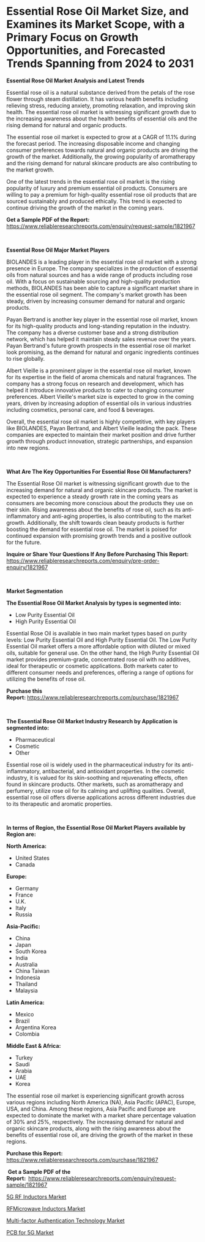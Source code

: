 <p><h1>Essential Rose Oil Market Size, and Examines its Market Scope, with a Primary Focus on Growth Opportunities, and Forecasted Trends Spanning from 2024 to 2031</h1></p><p><strong>Essential Rose Oil Market Analysis and Latest Trends</strong></p>
<p><p>Essential rose oil is a natural substance derived from the petals of the rose flower through steam distillation. It has various health benefits including relieving stress, reducing anxiety, promoting relaxation, and improving skin health. The essential rose oil market is witnessing significant growth due to the increasing awareness about the health benefits of essential oils and the rising demand for natural and organic products.</p><p>The essential rose oil market is expected to grow at a CAGR of 11.1% during the forecast period. The increasing disposable income and changing consumer preferences towards natural and organic products are driving the growth of the market. Additionally, the growing popularity of aromatherapy and the rising demand for natural skincare products are also contributing to the market growth.</p><p>One of the latest trends in the essential rose oil market is the rising popularity of luxury and premium essential oil products. Consumers are willing to pay a premium for high-quality essential rose oil products that are sourced sustainably and produced ethically. This trend is expected to continue driving the growth of the market in the coming years.</p></p>
<p><strong>Get a Sample PDF of the Report:&nbsp;</strong> <a href="https://www.reliableresearchreports.com/enquiry/request-sample/1821967">https://www.reliableresearchreports.com/enquiry/request-sample/1821967</a></p>
<p>&nbsp;</p>
<p><strong>Essential Rose Oil Major Market Players</strong></p>
<p><p>BIOLANDES is a leading player in the essential rose oil market with a strong presence in Europe. The company specializes in the production of essential oils from natural sources and has a wide range of products including rose oil. With a focus on sustainable sourcing and high-quality production methods, BIOLANDES has been able to capture a significant market share in the essential rose oil segment. The company's market growth has been steady, driven by increasing consumer demand for natural and organic products.</p><p>Payan Bertrand is another key player in the essential rose oil market, known for its high-quality products and long-standing reputation in the industry. The company has a diverse customer base and a strong distribution network, which has helped it maintain steady sales revenue over the years. Payan Bertrand's future growth prospects in the essential rose oil market look promising, as the demand for natural and organic ingredients continues to rise globally.</p><p>Albert Vieille is a prominent player in the essential rose oil market, known for its expertise in the field of aroma chemicals and natural fragrances. The company has a strong focus on research and development, which has helped it introduce innovative products to cater to changing consumer preferences. Albert Vieille's market size is expected to grow in the coming years, driven by increasing adoption of essential oils in various industries including cosmetics, personal care, and food & beverages.</p><p>Overall, the essential rose oil market is highly competitive, with key players like BIOLANDES, Payan Bertrand, and Albert Vieille leading the pack. These companies are expected to maintain their market position and drive further growth through product innovation, strategic partnerships, and expansion into new regions.</p></p>
<p>&nbsp;</p>
<p><strong>What Are The Key Opportunities For Essential Rose Oil Manufacturers?</strong></p>
<p><p>The Essential Rose Oil market is witnessing significant growth due to the increasing demand for natural and organic skincare products. The market is expected to experience a steady growth rate in the coming years as consumers are becoming more conscious about the products they use on their skin. Rising awareness about the benefits of rose oil, such as its anti-inflammatory and anti-aging properties, is also contributing to the market growth. Additionally, the shift towards clean beauty products is further boosting the demand for essential rose oil. The market is poised for continued expansion with promising growth trends and a positive outlook for the future.</p></p>
<p><strong>Inquire or Share Your Questions If Any Before Purchasing This Report:</strong> <a href="https://www.reliableresearchreports.com/enquiry/pre-order-enquiry/1821967">https://www.reliableresearchreports.com/enquiry/pre-order-enquiry/1821967</a></p>
<p>&nbsp;</p>
<p><strong>Market Segmentation</strong></p>
<p><strong>The Essential Rose Oil Market Analysis by types is segmented into:</strong></p>
<p><ul><li>Low Purity Essential Oil</li><li>High Purity Essential Oil</li></ul></p>
<p><p>Essential Rose Oil is available in two main market types based on purity levels: Low Purity Essential Oil and High Purity Essential Oil. The Low Purity Essential Oil market offers a more affordable option with diluted or mixed oils, suitable for general use. On the other hand, the High Purity Essential Oil market provides premium-grade, concentrated rose oil with no additives, ideal for therapeutic or cosmetic applications. Both markets cater to different consumer needs and preferences, offering a range of options for utilizing the benefits of rose oil.</p></p>
<p><strong>Purchase this Report:&nbsp;</strong><a href="https://www.reliableresearchreports.com/purchase/1821967">https://www.reliableresearchreports.com/purchase/1821967</a></p>
<p>&nbsp;</p>
<p><strong>The Essential Rose Oil Market Industry Research by Application is segmented into:</strong></p>
<p><ul><li>Pharmaceutical</li><li>Cosmetic</li><li>Other</li></ul></p>
<p><p>Essential rose oil is widely used in the pharmaceutical industry for its anti-inflammatory, antibacterial, and antioxidant properties. In the cosmetic industry, it is valued for its skin-soothing and rejuvenating effects, often found in skincare products. Other markets, such as aromatherapy and perfumery, utilize rose oil for its calming and uplifting qualities. Overall, essential rose oil offers diverse applications across different industries due to its therapeutic and aromatic properties.</p></p>
<p>&nbsp;</p>
<p><strong>In terms of Region, the Essential Rose Oil Market Players available by Region are:</strong></p>
<p>
    <p> <strong> North America: </strong>
        <ul>
            <li>United States</li>
            <li>Canada</li>
        </ul>
        </p> 
    <p> <strong> Europe: </strong>
        <ul>
            <li>Germany</li>
            <li>France</li>
            <li>U.K.</li>
            <li>Italy</li>
            <li>Russia</li>
        </ul>
        </p> 
    <p> <strong> Asia-Pacific: </strong>
        <ul>
            <li>China</li>
            <li>Japan</li>
            <li>South Korea</li>
            <li>India</li>
            <li>Australia</li>
            <li>China Taiwan</li>
            <li>Indonesia</li>
            <li>Thailand</li>
            <li>Malaysia</li>
        </ul>
        </p> 
    <p> <strong> Latin America: </strong>
        <ul>
            <li>Mexico</li>
            <li>Brazil</li>
            <li>Argentina Korea</li>
            <li>Colombia</li>
        </ul>
        </p> 
    <p> <strong> Middle East & Africa: </strong>
        <ul>
            <li>Turkey</li>
            <li>Saudi</li>
            <li>Arabia</li>
            <li>UAE</li>
            <li>Korea</li>
        </ul>
    </p>
    </p>
<p><p>The essential rose oil market is experiencing significant growth across various regions including North America (NA), Asia Pacific (APAC), Europe, USA, and China. Among these regions, Asia Pacific and Europe are expected to dominate the market with a market share percentage valuation of 30% and 25%, respectively. The increasing demand for natural and organic skincare products, along with the rising awareness about the benefits of essential rose oil, are driving the growth of the market in these regions.</p></p>
<p><strong>Purchase this Report: </strong><a href="https://www.reliableresearchreports.com/purchase/1821967">https://www.reliableresearchreports.com/purchase/1821967</a></p>
<p>&nbsp;<strong>Get a Sample PDF of the Report:&nbsp;&nbsp;</strong><a href="https://www.reliableresearchreports.com/enquiry/request-sample/1821967">https://www.reliableresearchreports.com/enquiry/request-sample/1821967</a></p>
<p><strong></strong></p>
<p><p><a href="https://view.publitas.com/reportprime-1/global-5g-rf-inductors-market-size-and-market-trends-insights-and-projections-from-2023-to-2030/">5G RF Inductors Market</a></p><p><a href="https://view.publitas.com/reportprime-1/rfmicrowave-inductors-market-size-focuses-on-market-dynamics-in-depth-analysis-and-future-projections-of-its-market-forecasted-for-period-from-2023-to-2030/">RFMicrowave Inductors Market</a></p><p><a href="https://bubble-tree-ea4.notion.site/Multi-factor-Authentication-Technology-Market-Centers-on-Aspects-such-as-Market-Growth-Market-Share-e1d6f8e603bf48f8a8f50197402d373c">Multi-factor Authentication Technology Market</a></p><p><a href="https://view.publitas.com/reportprime-1/pcb-for-5g-market-size-and-examines-its-market-scope-with-a-primary-focus-on-growth-opportunities-and-forecasted-trends-spanning-from-2023-to-2030/">PCB for 5G Market</a></p></p>